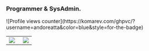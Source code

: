 ### Programmer & SysAdmin.
<div align="left">
![Profile views counter](https://komarev.com/ghpvc/?username=andoreatta&color=blue&style=for-the-badge)
</div>

<table><tr><td valign="top" width="50%">
<img src="https://github-readme-stats.vercel.app/api?username=andoreatta&show_icons=true&count_private=true&hide_border=true&theme=github_dark" align="left" />
</td><td valign="top" width="50%">
<div align="right"><img src="https://github-readme-stats.vercel.app/api/top-langs/?username=andoreatta&hide_border=true&layout=compact&theme=github_dark" align="right" /></div>
</td></tr></table>  

